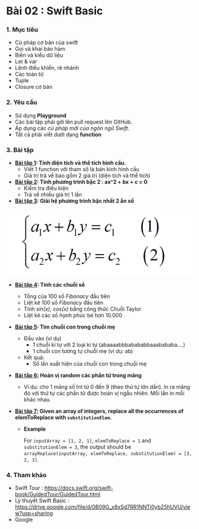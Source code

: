 # Bài 02 : Swift Basic

### 1. Mục tiêu

* Cú pháp cơ bản của swift
* Gọi và khai báo hàm
* Biến và kiểu dữ liệu
* Let & var
* Lệnh điều khiển, rẽ nhánh
* Các toán tử
* Tuple
* Closure cơ bản

### 2. Yêu cầu

* Sử dụng **Playground**
* Các bài tập phải gởi lên pull request lên GitHub.
* Áp dụng các *cú pháp mới của ngôn ngữ Swift*.
* Tất cả phải viết dưới dạng **function**

### 3. Bài tập

* **<u>Bài tập 1</u>: Tính diện tích và thể tích hình cầu.** 
  * Viết 1 function với tham số là bán kính hình cầu
  * Giá trị trả về bao gồm 2 giá trị (diện tích và thể tích)
* **<u>Bài tập 2</u>: Tính phương trình bậc 2 : ax^2 + bx + c = 0**
  * Kiểm tra điều kiện
  * Trả về nhiều giá trị 1 lần
* **<u>Bài tập 3</u>: Giải hệ phương trình bậc nhất 2 ẩn số**

![Hệ phương trình bậc 1](./_images/img_001.png)

* **<u>Bài tập 4</u>: Tính các chuỗi số**

  * Tổng của 100 số *Fibonacy* đầu tiên
  * Liệt kê 100 số *Fibonacy* đầu tiên
  * Tính *sin(x), cos(x)* bằng công thức Chuỗi Taylor
  * Liệt kê các số *hạnh phúc* bé hơn 10.000

* **<u>Bài tập 5</u>: Tìm chuỗi con trong chuỗi mẹ**

  * Đầu vào (ví dụ)
    * 1 chuỗi kí tự với 2 loại kí tự (abaaaabbbabababbaaabababa....)
    * 1 chuỗi con tương tự chuỗi mẹ (ví dụ: ab)
  * Kết quả:
    * Số lần xuất hiện của chuỗi con trong chuỗi mẹ

* **<u>Bài tập 6:</u> Hoán vị random các phần tử trong mãng**

  * Ví dụ: cho 1 mãng số Int từ 0 đến 9 (theo thứ tự lớn dần). In ra mãng đó với thứ tự các phần tử được hoán vị ngẫu nhiên. Mỗi lần in mỗi khác nhau.

* **<u>Bài tập 7:</u> Given an array of integers, replace all the occurrences of elemToReplace with `substitutionElem`.**

  * **Example**

    For `inputArray = [1, 2, 1]`, `elemToReplace = 1` and `substitutionElem = 3`, the output should be
    `arrayReplace(inputArray, elemToReplace, substitutionElem) = [3, 2, 3]`.

### 4. Tham khảo

* Swift Tour : <https://docs.swift.org/swift-book/GuidedTour/GuidedTour.html>
* Lý thuyết Swift Basic : https://drive.google.com/file/d/0B09G_x8xSd7RR1NNTi0yb25hUVU/view?usp=sharing
* Google



